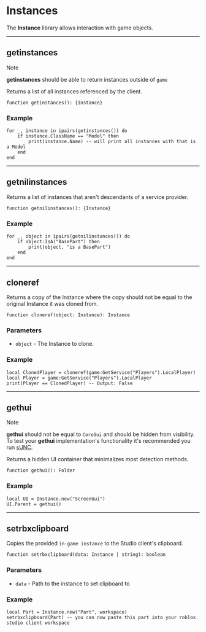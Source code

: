 # Instances

The **Instance** library allows interaction with game objects.

---

## getinstances

> [!NOTE]
> **getinstances** should be able to return instances outside of `game`

Returns a list of all instances referenced by the client.

```luau
function getinstances(): {Instance}
```

### Example

```luau
for _, instance in ipairs(getinstances()) do
    if instance.ClassName == "Model" then
        print(instance.Name) -- will print all instances with that is a Model
    end
end
```

---

## getnilinstances

Returns a list of instances that aren't descendants of a service provider.

```luau
function getnilinstances(): {Instance}
```

### Example

```luau
for _, object in ipairs(getnilinstances()) do
	if object:IsA("BasePart") then
		print(object, "is a BasePart")
	end
end
```

---

## cloneref

Returns a copy of the Instance where the copy should not be equal to the original Instance it was cloned from.

```luau
function cloneref(object: Instance): Instance
```

### Parameters

- `object` - The Instance to clone.

### Example

```luau
local ClonedPlayer = cloneref(game:GetService("Players").LocalPlayer)
local Player = game:GetService("Players").LocalPlayer
print(Player == ClonedPlayer) -- Output: False
```

---

## gethui

> [!NOTE]
> **gethui** should not be equal to `CoreGui` and should be hidden from visibility.
> To test your **gethui** implementation's functionality it's recommended you run [sUNC](https://discord.gg/EsfbAZJpzp).

Returns a hidden UI container that minimalizes most detection methods.

```luau
function gethui(): Folder
```

### Example

```luau
local UI = Instance.new("ScreenGui")
UI.Parent = gethui()
```

---

## setrbxclipboard

Copies the provided `in-game instance` to the Studio client's clipboard.

```luau
function setrbxclipboard(data: Instance | string): boolean
```

### Parameters

- `data` - Path to the instance to set clipboard to

### Example

```luau
local Part = Instance.new("Part", workspace)
setrbxclipboard(Part) -- you can now paste this part into your roblox studio client workspace
```
